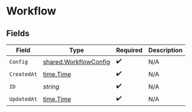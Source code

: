 # Workflow


## Fields

| Field                                                          | Type                                                           | Required                                                       | Description                                                    |
| -------------------------------------------------------------- | -------------------------------------------------------------- | -------------------------------------------------------------- | -------------------------------------------------------------- |
| `Config`                                                       | [shared.WorkflowConfig](../../models/shared/workflowconfig.md) | :heavy_check_mark:                                             | N/A                                                            |
| `CreatedAt`                                                    | [time.Time](https://pkg.go.dev/time#Time)                      | :heavy_check_mark:                                             | N/A                                                            |
| `ID`                                                           | *string*                                                       | :heavy_check_mark:                                             | N/A                                                            |
| `UpdatedAt`                                                    | [time.Time](https://pkg.go.dev/time#Time)                      | :heavy_check_mark:                                             | N/A                                                            |